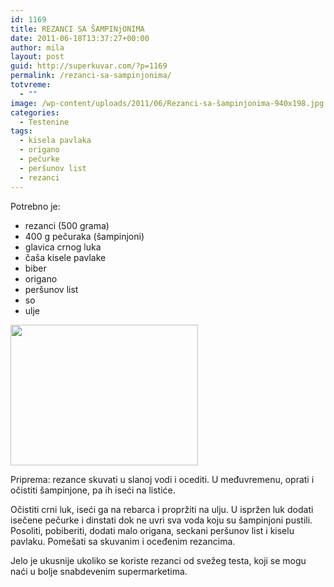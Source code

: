 ```yaml
---
id: 1169
title: REZANCI SA ŠAMPINjONIMA
date: 2011-06-18T13:37:27+00:00
author: mila
layout: post
guid: http://superkuvar.com/?p=1169
permalink: /rezanci-sa-sampinjonima/
totvreme:
  - ""
image: /wp-content/uploads/2011/06/Rezanci-sa-šampinjonima-940x198.jpg
categories:
  - Testenine
tags:
  - kisela pavlaka
  - origano
  - pečurke
  - peršunov list
  - rezanci
---
```

Potrebno je:

  * rezanci (500 grama)
  * 400 g pečuraka (šampinjoni)
  * glavica crnog luka
  * čaša kisele pavlake
  * biber
  * origano
  * peršunov list
  * so
  * ulje

<img class="alignnone size-medium wp-image-2659" title="Rezanci sa šampinjonima" src="/wp-content/uploads/2011/06/Rezanci-sa-šampinjonima-300x225.jpg" alt="" width="300" height="225" /> 

Priprema: rezance skuvati u slanoj vodi i ocediti. U međuvremenu, oprati i očistiti šampinjone, pa ih iseći na listiće.

Očistiti crni luk, iseći ga na rebarca i propržiti na ulju. U ispržen luk dodati isečene pečurke i dinstati dok ne uvri sva voda koju su šampinjoni pustili. Posoliti, pobiberiti, dodati malo origana, seckani peršunov list i kiselu pavlaku. Pomešati sa skuvanim i oceđenim rezancima.

Jelo je ukusnije ukoliko se koriste rezanci od svežeg testa, koji se mogu naći u bolje snabdevenim supermarketima.